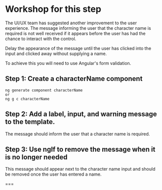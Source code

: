 # Workshop for this step

The UI/UX team has suggested another improvement to the user experience.
The message informing the user that the character name is required is
not well received if it appears before the user has had the chance
to interact with the control.

Delay the appearance of the message until the user has clicked into the
input and clicked away without supplying a name.

To achieve this you will need to use Angular's form validation.



## Step 1: Create a characterName component

```
ng generate component characterName
or
ng g c characterName
```

## Step 2: Add a label, input, and warning message to the template.
The message should inform the user that a character name is required.

## Step 3: Use ngIf to remove the message when it is no longer needed
This message should appear next to the character name input and should
be removed once the user has entered a name.

===
